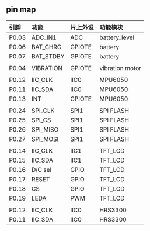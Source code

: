 ## pin map

|引脚		|功能		|片上外设		|功能模块		|
|:-----------------|:--------------|:------------------|:------------------|
|P0.03		|ADC_IN1	|ADC			|battery_level	|
|P0.06		|BAT_CHRG	|GPIOTE			|battery		|
|P0.07		|BAT_STDBY	|GPIOTE			|battery		|
|			|			|				|				|
|P0.04		|VIBRATION	|GPIOTE			|vibration motor|
|			|			|				|				|
|P0.12		|IIC_CLK	|IIC0			|MPU6050		|
|P0.11		|IIC_SDA	|IIC0			|MPU6050		|
|P0.13		|INT		|GPIOTE			|MPU6050		|
|			|			|				|				|
|P0.24		|SPI_CLK	|SPI1			|SPI FLASH		|
|P0.25		|SPI_CS		|SPI1			|SPI FLASH		|
|P0.26		|SPI_MISO	|SPI1			|SPI FLASH		|
|P0.27		|SPI_MOSI	|SPI1			|SPI FLASH		|
|			|			|				|				|
|P0.14		|IIC_CLK	|IIC1			|TFT_LCD		|
|P0.15		|IIC_SDA	|IIC1			|TFT_LCD		|
|P0.16		|D/C sel	|GPIO			|TFT_LCD		|
|P0.17		|RESET		|GPIO			|TFT_LCD		|
|P0.18		|CS			|GPIO			|TFT_LCD		|
|P0.19		|LEDA		|PWM			|TFT_LCD		|
|			|			|				|				|
|P0.12		|IIC_CLK	|IIC0			|HRS3300		|
|P0.11		|IIC_SDA	|IIC0			|HRS3300		|


